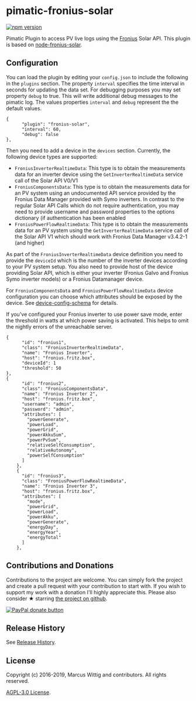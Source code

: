 # pimatic-fronius-solar

[![npm version](https://badge.fury.io/js/pimatic-fronius-solar.svg)](http://badge.fury.io/js/pimatic-fronius-solar)

Pimatic Plugin to access PV live logs using the [Fronius](http://www.fronius.com) Solar API. This plugin 
 is based on [node-fronius-solar](https://github.com/mwittig/node-fronius-solar).

## Configuration

You can load the plugin by editing your `config.json` to include the following in the `plugins` section. The property 
`interval` specifies the time interval in seconds for updating the data set. For debugging purposes you may set 
property `debug` to true. This will write additional debug messages to the pimatic log. The values
properties `interval` and `debug` represent the the default values. 

    {
          "plugin": "fronius-solar",
          "interval": 60,
          "debug": false
    },

Then you need to add a device in the `devices` section. Currently, the following device types are supported:

* `FroniusInverterRealtimeData`: This type is to obtain the measurements data for an inverter device using the 
  `GetInverterRealtimeData` service call of the Solar API V0/V1
* `FroniusComponentsData`: This type is to obtain the measurements data for an PV system using an undocumented API 
  service provided by the Fronius Data Manager provided with Symo inverters. In contrast to the regular 
  Solar API Calls which do not require authentication, you may need to provide username and password properties 
  to the options dictionary (if authentication has been enabled
* `FroniusPowerFlowRealtimeData`: This type is to obtain the measurements data for an PV system using the 
  `GetInverterRealtimeData` service call of the Solar API V1 which should work with Fronius Data 
  Manager v3.4.2-1 (and higher)
  
As part of the `FroniusInverterRealtimeData` device definition you need to provide the `deviceId` which is the number 
of the inverter devices according to your PV system setup. You also need to provide host of the device providing 
Solar API, which is either your inverter (Fronius Galvo and Fronius Symo inverter models) or a Fronius Datamanager 
device. 

For `FroniusComponentsData` and `FroniusPowerFlowRealtimeData` device configuration you can choose which 
attributes should be exposed by the device. See 
[device-config-schema](https://github.com/mwittig/pimatic-fronius-solar/blob/master/device-config-schema.coffee) 
for details. 

If you've configured your Fronius inverter to use power save mode, enter the threshold in watts at which power 
saving is activated. This helps to omit the nightly errors of the unreachable server.

    {
          "id": "fronius1",
          "class": "FroniusInverterRealtimeData",
          "name": "Fronius Inverter",
          "host": "fronius.fritz.box",
          "deviceId": 1
          "threshold": 50
    },
    {
          "id": "fronius2",
          "class": "FroniusComponentsData",
          "name": "Fronius Inverter 2",
          "host": "fronius.fritz.box",
          "username": "admin",
          "password": "admin",
          "attributes": [
            "powerGenerate", 
            "powerLoad", 
            "powerGrid", 
            "powerAkkuSum", 
            "powerPvSum", 
            "relativeSelfConsumption", 
            "relativeAutonomy", 
            "powerSelfConsumption"
          ]
        },
        {
          "id": "fronius3",
          "class": "FroniusPowerFlowRealtimeData",
          "name": "Fronius Inverter 3",
          "host": "fronius.fritz.box",
          "attributes": [
            "mode",
            "powerGrid",
            "powerLoad",
            "powerAkku",
            "powerGenerate",
            "energyDay",
            "energyYear",
            "energyTotal"
          ]
        },

## Contributions and Donations

Contributions to the project are welcome. You can simply fork the project and create a pull request 
 with your contribution to start with. If you wish to support my work with a donation I'll 
 highly appreciate this. Please also consider &#x2605; starring 
 [the project on github](https://github.com/mwittig/pimatic-fronius-solar).

[![PayPal donate button](https://img.shields.io/paypal/donate.png?color=blue)](https://www.paypal.com/cgi-bin/webscr?cmd=_s-xclick&hosted_button_id=E44SSB34CVXP2)

## Release History

See [Release History](https://github.com/mwittig/pimatic-fronius-solar/blob/master/HISTORY.md).

## License

Copyright (c) 2016-2019, Marcus Wittig and contributors. All rights reserved.

[AGPL-3.0 License](https://github.com/mwittig/pimatic-fronius-solar/blob/master/LICENSE).